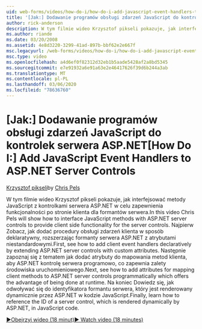 ```yaml
---
uid: web-forms/videos/how-do-i/how-do-i-add-javascript-event-handlers-to-aspnet-server-controls
title: '[Jak:] Dodawanie programów obsługi zdarzeń JavaScript do kontrolek serwera ASP.NET | Microsoft Docs'
author: rick-anderson
description: W tym filmie wideo Krzysztof pikseli pokazuje, jak interfejsować metody JavaScript przy użyciu kontrolek serwera ASP.NET w celu zapewnienia funkcjonalności po stronie klienta serwera...
ms.author: riande
ms.date: 03/20/2008
ms.assetid: 4e8d3220-3299-41ad-897b-bbf62e2e667f
msc.legacyurl: /web-forms/videos/how-do-i/how-do-i-add-javascript-event-handlers-to-aspnet-server-controls
msc.type: video
ms.openlocfilehash: a4d6ef0f82312d32eb1b5aade5428af2a8bd5345
ms.sourcegitcommit: e7e91932a6e91a63e2e46417626f39d6b244a3ab
ms.translationtype: MT
ms.contentlocale: pl-PL
ms.lasthandoff: 03/06/2020
ms.locfileid: "78636760"
---
```

# <a name="how-do-i-add-javascript-event-handlers-to-aspnet-server-controls"></a><span data-ttu-id="b2767-103">[Jak:] Dodawanie programów obsługi zdarzeń JavaScript do kontrolek serwera ASP.NET</span><span class="sxs-lookup"><span data-stu-id="b2767-103">[How Do I:] Add JavaScript Event Handlers to ASP.NET Server Controls</span></span>

<span data-ttu-id="b2767-104">[Krzysztof pikseli](https://twitter.com/chrispels)</span><span class="sxs-lookup"><span data-stu-id="b2767-104">by [Chris Pels](https://twitter.com/chrispels)</span></span>

<span data-ttu-id="b2767-105">W tym filmie wideo Krzysztof pikseli pokazuje, jak interfejsować metody JavaScript z kontrolkami serwera ASP.NET w celu zapewnienia funkcjonalności po stronie klienta dla formantów serwera.</span><span class="sxs-lookup"><span data-stu-id="b2767-105">In this video Chris Pels will show how to interface JavaScript methods with ASP.NET server controls to provide client side functionality for the server controls.</span></span> <span data-ttu-id="b2767-106">Najpierw Zobacz, jak dodać procedury obsługi zdarzeń klienta w sposób deklaratywny, rozszerzając formanty serwera ASP.NET z atrybutami niestandardowymi.</span><span class="sxs-lookup"><span data-stu-id="b2767-106">First, see how to add client event handlers declaratively by extending ASP.NET server controls with custom attributes.</span></span> <span data-ttu-id="b2767-107">Następnie zapoznaj się z tematem jak dodać atrybuty do mapowania metod klienta, aby ASP.NET kontrolę serwera programowo, co zapewnia zalety środowiska uruchomieniowego.</span><span class="sxs-lookup"><span data-stu-id="b2767-107">Next, see how to add attributes for mapping client methods to ASP.NET server controls programmatically which offers the advantage of being done at runtime.</span></span> <span data-ttu-id="b2767-108">Na koniec Dowiedz się, jak odwoływać się do identyfikatora formantu serwera, który jest renderowany dynamicznie przez ASP.NET w kodzie JavaScript.</span><span class="sxs-lookup"><span data-stu-id="b2767-108">Finally, learn how to reference the ID of a server control, which is rendered dynamically by ASP.NET, in JavaScript code.</span></span>

[<span data-ttu-id="b2767-109">&#9654;Obejrzyj wideo (18 minut)</span><span class="sxs-lookup"><span data-stu-id="b2767-109">&#9654; Watch video (18 minutes)</span></span>](https://channel9.msdn.com/Blogs/ASP-NET-Site-Videos/how-do-i-add-javascript-event-handlers-to-aspnet-server-controls)
